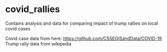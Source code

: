 # covid_rallies
Contains analysis and data for comparing impact of trump rallies on local covid cases

Covid case data from here: https://github.com/CSSEGISandData/COVID-19
Trump rally data from wikipedia
